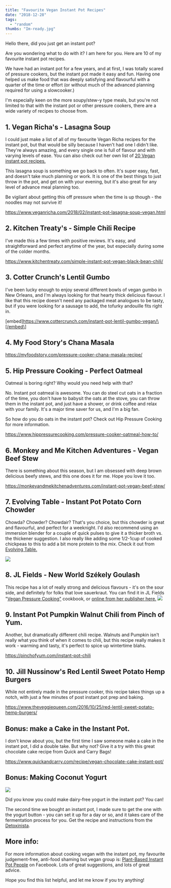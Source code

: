 ```yaml
---
title: "Favourite Vegan Instant Pot Recipes"
date: "2018-12-28"
tags:
  - "random"
thumbs: "Im-ready.jpg"
---
```


Hello there, did you just get an instant pot?

Are you wondering what to do with it? I am here for you. Here are 10 of my favourite instant pot recipes.

We have had an instant pot for a few years, and at first, I was totally scared of pressure cookers, but the instant pot made it easy and fun. Having one helped us make food that was deeply satisfying and flavourful with a quarter of the time or effort (or without much of the advanced planning required for using a slowcooker.)

I'm especially keen on the more soupy/stew-y type meals, but you're not limited to that with the instant pot or other pressure cookers, there are a wide variety of recipes to choose from.

## 1\. Vegan Richa's - Lasagna Soup

I could just make a list of all of my favourite Vegan Richa recipes for the instant pot, but that would be silly because I haven't had one I didn't like. They're always amazing, and every single one is full of flavour and with varying levels of ease. You can also check out her own list of [20 Vegan instant pot recipes.](https://www.veganricha.com/2017/07/20-vegan-instant-pot-recipes.html)

This lasagna soup is something we go back to often. It's super easy, fast, and doesn't take much planning or work. It is one of the best things to just throw in the pot, and get on with your evening, but it's also great for any level of advance meal planning too.

Be vigilant about getting this off pressure when the time is up though - the noodles may not survive it!

https://www.veganricha.com/2018/02/instant-pot-lasagna-soup-vegan.html

## 2\. Kitchen Treaty's - Simple Chili Recipe

I've made this a few times with positive reviews. It's easy, and straightforward and perfect anytime of the year, but especially during some of the colder months.

https://www.kitchentreaty.com/simple-instant-pot-vegan-black-bean-chili/

## 3\. Cotter Crunch's Lentil Gumbo

I've been lucky enough to enjoy several different bowls of vegan gumbo in New Orleans, and I'm always looking for that hearty thick delicious flavour. I like that this recipe doesn't need any packaged meat analogues to be tasty, but if you were looking for a sausage to add, the tofurky andouille fits right in.

\[embed\]https://www.cottercrunch.com/instant-pot-lentil-gumbo-vegan/\[/embed\]

## 4\. My Food Story's Chana Masala

https://myfoodstory.com/pressure-cooker-chana-masala-recipe/

## 5\. Hip Pressure Cooking - Perfect Oatmeal

Oatmeal is boring right? Why would you need help with that?

No. Instant pot oatmeal is awesome. You can do steel cut oats in a fraction of the time, you don't have to babysit the oats at the stove, you can throw them in the instant pot, and just have a shower, or drink coffee and relax with your family. It's a major time saver for us, and I'm a big fan.

So how do you do oats in the instant pot? Check out Hip Pressure Cooking for more information.

https://www.hippressurecooking.com/pressure-cooker-oatmeal-how-to/

## 6\. Monkey and Me Kitchen Adventures - Vegan Beef Stew

There is something about this season, but I am obsessed with deep brown delicious beefy stews, and this one does it for me. Hope you love it too.

https://monkeyandmekitchenadventures.com/instant-pot-vegan-beef-stew/

## 7\. Evolving Table - Instant Pot Potato Corn Chowder

Chowda? Chowder? Chowdair? That's you choice, but this chowder is great and flavourful, and perfect for a weeknight. I'd also recommend using an immersion blender for a couple of quick pulses to give it a thicker broth vs. the thickener suggestion. I also really like adding some 1/2-1cup of cooked chickpeas to this to add a bit more protein to the mix. Check it out from [Evolving Table.](https://www.evolvingtable.com/instant-pot-potato-corn-chowder/)

[![](images/IP-Potato-Corn-Chowder-5-300x200.jpg)](https://www.evolvingtable.com/instant-pot-potato-corn-chowder/)

## 8. JL Fields - New World Székely Goulash

This recipe has a lot of really strong and delicious flavours - it's on the sour side, and definitely for folks that love sauerkraut. You can find it in JL Fields "[Vegan Pressure Cooking"](https://jlgoesvegan.com/books-2/vegan-pressure-cooking/) cookbook, or [online from her publisher here.](https://www.quarryspoon.com/2015/01/new-world-szekely-goulash.html) ![](images/Goulash-Vegan-Pressure-Cooker.jpg)

## 9\. Instant Pot Pumpkin Walnut Chili from Pinch of Yum.

Another, but dramatically different chili recipe. Walnuts and Pumpkin isn't really what you think of when it comes to chili, but this recipe really makes it work - warming and tasty, it's perfect to spice up wintertime blahs.

https://pinchofyum.com/instant-pot-chili

## 10. Jill Nussinow's Red Lentil Sweet Potato Hemp Burgers

While not entirely made in the pressure cooker, this recipe takes things up a notch, with just a few minutes of post instant pot prep and baking.

https://www.theveggiequeen.com/2016/10/25/red-lentil-sweet-potato-hemp-burgers/

## Bonus: make a Cake in the Instant Pot.

I don't know about you, but the first time I saw someone make a cake in the instant pot, I did a double take. But why not? Give it a try with this great chocolate cake recipe from Quick and Carry Bags!

https://www.quickandcarry.com/recipe/vegan-chocolate-cake-instant-pot/

## Bonus: Making Coconut Yogurt

![](images/coconut-milk-yogurt-recipe-230x300.jpg)

Did you know you could make dairy-free yogurt in the instant pot? You can!

The second time we bought an instant pot, I made sure to get the one with the yogurt button - you can set it up for a day or so, and it takes care of the fermentation process for you. Get the recipe and instructions from the [Detoxinista](https://detoxinista.com/how-to-make-vegan-coconut-milk-yogurt/).

## More info:

For more information about cooking vegan with the instant pot, my favourite judgement-free, anti-food shaming but vegan group is: [Plant-Based Instant Pot People](https://www.facebook.com/groups/790787064328258/) on Facebook. Lots of great suggestions, and lots of great advice.

Hope you find this list helpful, and let me know if you try anything!
